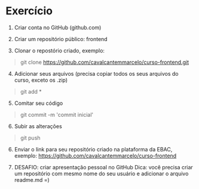 

# Exercício

1. Criar conta no GitHub (github.com)

2. Criar um repositório público: frontend

3. Clonar o repostório criado, exemplo: 
> git clone https://github.com/cavalcantemmarcelo/curso-frontend.git

4. Adicionar seus arquivos (precisa copiar todos os seus arquivos do curso, exceto os .zip)
> git add *

5. Comitar seu código
> git commit -m 'commit inicial'

6. Subir as alterações
> git push

6. Enviar o link para seu repositório criado na plataforma da EBAC, exemplo:
https://github.com/cavalcantemmarcelo/curso-frontend

7. DESAFIO: criar apresentação pessoal no GitHub
Dica: você precisa criar um repositório com mesmo nome do seu usuário e adicionar o arquivo readme.md =)